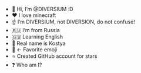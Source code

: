 - 👋 Hi, I’m @DIVERSIUM :D
- ❤️ I love minecraft
- ☝️ I’m DIVERSIUM, not DIVERSION, do not confuse!
- 🇷🇺 I’m from Russia
- 🇬🇧 Learning English
- 📝 Real name is Kostya
- 🤔 <- Favorite emoji
- ⭐️ Created GitHub account for stars
- ❓ Who am I?
<!---
DIVERSIUMx/DIVERSIUMx is a ✨ special ✨ repository because its `README.md` (this file) appears on your GitHub profile.
You can click the Preview link to take a look at your changes.
--->

